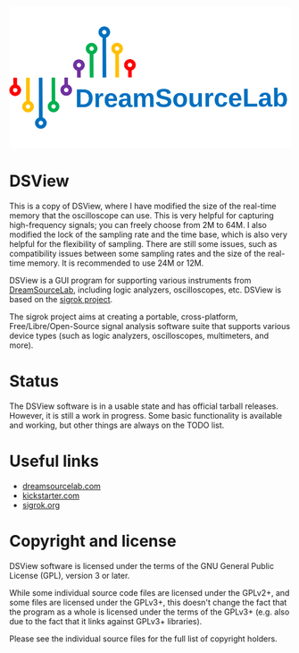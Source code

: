 ![DreamSourceLab Logo](DSView/icons/dsl_logo.svg)



# DSView 

This is a copy of DSView, where I have modified the size of the real-time memory that the oscilloscope can use. This is very helpful for capturing high-frequency signals; you can freely choose from 2M to 64M. I also modified the lock of the sampling rate and the time base, which is also very helpful for the flexibility of sampling. There are still some issues, such as compatibility issues between some sampling rates and the size of the real-time memory. It is recommended to use 24M or 12M.

DSView is a GUI program for supporting various instruments from [DreamSourceLab](http://www.dreamsourcelab.com), including logic analyzers, oscilloscopes, etc. DSView is based on the [sigrok project](https://sigrok.org).

The sigrok project aims at creating a portable, cross-platform, Free/Libre/Open-Source signal analysis software suite that supports various device types (such as logic analyzers, oscilloscopes, multimeters, and more).

# Status

The DSView software is in a usable state and has official tarball releases. However, it is still a work in progress. Some basic functionality is available and working, but other things are always on the TODO list.

# Useful links

- [dreamsourcelab.com](https://www.dreamsourcelab.com)
- [kickstarter.com](https://www.kickstarter.com/projects/dreamsourcelab/dslogic-multifunction-instruments-for-everyone)
- [sigrok.org](https://sigrok.org)

# Copyright and license

DSView software is licensed under the terms of the GNU General Public License
(GPL), version 3 or later.

While some individual source code files are licensed under the GPLv2+, and
some files are licensed under the GPLv3+, this doesn't change the fact that
the program as a whole is licensed under the terms of the GPLv3+ (e.g. also
due to the fact that it links against GPLv3+ libraries).

Please see the individual source files for the full list of copyright holders.
